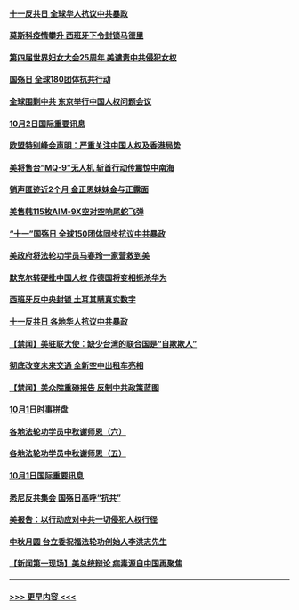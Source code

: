 #### [十一反共日 全球华人抗议中共暴政](../pages/prog202/a102954586.md?t=10030202) 
#### [莫斯科疫情攀升 西班牙下令封锁马德里](../pages/prog202/a102954540.md?t=10030202) 
#### [第四届世界妇女大会25周年 美谴责中共侵犯女权](../pages/prog202/a102954538.md?t=10030202) 
#### [国殇日 全球180团体抗共行动](../pages/prog202/a102954483.md?t=10030202) 
#### [全球围剿中共 东京举行中国人权问题会议](../pages/prog202/a102954474.md?t=10030202) 
#### [10月2日国际重要讯息](../pages/prog202/a102954222.md?t=10030202) 
#### [欧盟特别峰会声明：严重关注中国人权及香港局势](../pages/prog202/a102954169.md?t=10030202) 
#### [美将售台“MQ-9”无人机 斩首行动传震惊中南海](../pages/prog202/a102954124.md?t=10030202) 
#### [销声匿迹近2个月 金正恩妹妹金与正露面](../pages/prog202/a102954053.md?t=10030202) 
#### [美售韩115枚AIM-9X空对空响尾蛇飞弹](../pages/prog202/a102954020.md?t=10030202) 
#### [“十一”国殇日 全球150团体同步抗议中共暴政](../pages/prog202/a102953832.md?t=10030202) 
#### [美政府将法轮功学员马春玲一家营救到美](../pages/prog202/a102953959.md?t=10030202) 
#### [默克尔转硬批中国人权  传德国将变相扼杀华为](../pages/prog202/a102953746.md?t=10030202) 
#### [西班牙反中央封锁 土耳其瞒真实数字](../pages/prog202/a102953731.md?t=10030202) 
#### [十一反共日 各地华人抗议中共暴政](../pages/prog202/a102953671.md?t=10030202) 
#### [【禁闻】美驻联大使：缺少台湾的联合国是“自欺欺人”](../pages/prog202/a102953817.md?t=10030202) 
#### [彻底改变未来交通 全新空中出租车亮相](../pages/prog202/a102953801.md?t=10030202) 
#### [【禁闻】美众院重磅报告 反制中共政策蓝图](../pages/prog202/a102953767.md?t=10030202) 
#### [10月1日时事拼盘](../pages/prog202/a102953769.md?t=10030202) 
#### [各地法轮功学员中秋谢师恩（六）](../pages/prog202/a102953703.md?t=10030202) 
#### [各地法轮功学员中秋谢师恩（五）](../pages/prog202/a102953565.md?t=10030202) 
#### [10月1日国际重要讯息](../pages/prog202/a102953467.md?t=10030202) 
#### [悉尼反共集会 国殇日高呼“抗共”](../pages/prog202/a102953422.md?t=10030202) 
#### [美报告：以行动应对中共一切侵犯人权行径](../pages/prog202/a102953402.md?t=10030202) 
#### [中秋月圆 台立委祝福法轮功创始人李洪志先生](../pages/prog202/a102953381.md?t=10030202) 
#### [【新闻第一现场】美总统辩论 病毒源自中国再聚焦](../pages/prog202/a102953358.md?t=10030202) 

----
#### [ >>> 更早内容 <<< ](../indexes/prog202-earlier.md)
